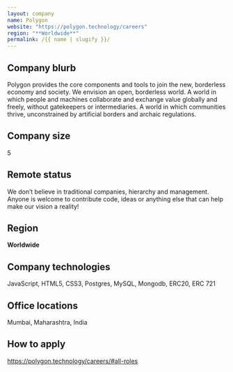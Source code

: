 ```yaml
---
layout: company
name: Polygon
website: "https://polygon.technology/careers"
region: "**Worldwide**"
permalink: /{{ name | slugify }}/
---
```


## Company blurb

Polygon provides the core components and tools to join the new, borderless economy and society. We envision an open, borderless world. A world in which people and machines collaborate and exchange value globally and freely, without gatekeepers or intermediaries. A world in which communities thrive, unconstrained by artificial borders and archaic regulations.

## Company size

5

## Remote status

We don’t believe in traditional companies, hierarchy and management. Anyone is welcome to contribute code, ideas or anything else that can help make our vision a reality!

## Region

**Worldwide**

## Company technologies

JavaScript, HTML5, CSS3, Postgres, MySQL, Mongodb, ERC20, ERC 721

## Office locations

Mumbai, Maharashtra, India

## How to apply

https://polygon.technology/careers/#all-roles